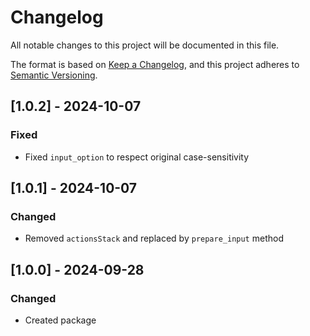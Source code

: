 # Changelog

All notable changes to this project will be documented in this file.

The format is based on [Keep a Changelog](https://keepachangelog.com/en/1.1.0/),
and this project adheres to [Semantic Versioning](https://semver.org/spec/v2.0.0.html).

## [1.0.2] - 2024-10-07

### Fixed

- Fixed `input_option` to respect original case-sensitivity

## [1.0.1] - 2024-10-07

### Changed

- Removed `actionsStack` and replaced by `prepare_input` method

## [1.0.0] - 2024-09-28

### Changed

- Created package
